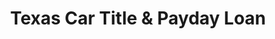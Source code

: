 ---
title: "Texas Car Title & Payday Loan"
url: /dumas/texas-car-title-and-payday-loan/
shop: pawnbroker
---